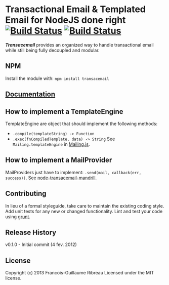 # Transactional Email & Templated Email for NodeJS done right [![Build Status](https://travis-ci.org/FGRibreau/node-transacemail.png)](https://travis-ci.org/FGRibreau/node-transacemail) [![Build Status](https://drone.io/github.com/FGRibreau/node-transacemail/status.png)](https://drone.io/github.com/FGRibreau/node-transacemail/latest)

***Transacemail*** provides an organized way to handle transactional email while still being fully decoupled and modular.

## NPM
Install the module with: `npm install transacemail`

## [Documentation](http://fgribreau.github.com/node-transacemail/docs/index.html)

## How to implement a TemplateEngine
TemplateEngine are object that should implement the following methods:
 - `.compile(templateString) -> Function`
 - `.exec(fnCompiledTemplate, data) -> String`
See `Mailing.templateEngine` in [Mailing.js](https://github.com/FGRibreau/node-transacemail/blob/master/lib/Mailing.js#L34).

## How to implement a MailProvider
MailProviders just have to implement: `.send(mail, callback(err, success))`.
See [node-transacemail-mandrill](http://github.com/FGRibreau/node-transacemail-mandrill).

## Contributing
In lieu of a formal styleguide, take care to maintain the existing coding style. Add unit tests for any new or changed functionality. Lint and test your code using [grunt](https://github.com/cowboy/grunt).

## Release History
v0.1.0 - Initial commit (4 fev. 2012)

## License
Copyright (c) 2013 Francois-Guillaume Ribreau
Licensed under the MIT license.
